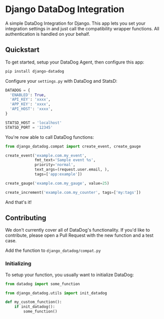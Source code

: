 # Django DataDog Integration

A simple DataDog Integration for Django. This app lets you set your integration
settings in and just call the compatibility wrapper functions. All
authentication is handled on your behalf.

## Quickstart

To get started, setup your DataDog Agent, then configure this app:

```bash
pip install django-datadog
```

Configure your `settings.py` with DataDog and StatsD:

```python
DATADOG = {
  'ENABLED': True,
  'API_KEY': 'xxxx',
  'APP_KEY': 'xxxx',
  'API_HOST': 'xxxx',
}

STATSD_HOST = 'localhost'
STATSD_PORT = '12345'
```

You're now able to call DataDog functions:

```python
from django_datadog.compat import create_event, create_gauge

create_event('example.com.my_event',
             fmt_text='Sample event %s',
             priority='normal',
             text_args=(request.user.email, ),
             tags=['app:example'])

create_gauge('example.com.my_gauge', value=25)

create_increment('example.com.my_counter', tags=['my:tags'])
```

And that's it!

## Contributing

We don't currently cover all of DataDog's functionality. If you'd like to
contribute, please open a Pull Request with the new function and a test case.

Add the function to `django_datadog/compat.py`

### Initializing

To setup your function, you usually want to initialize DataDog:

```python
from datadog import some_function

from django_datadog.utils import init_datadog

def my_custom_function():
    if init_datadog():
        some_function()
```

